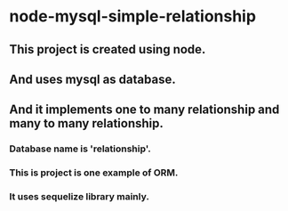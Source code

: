 # node-mysql-simple-relationship

## This project is created using node.
## And uses mysql as database.
## And it implements one to many relationship and many to many relationship.

### Database name is 'relationship'.

### This is project is one example of ORM.
### It uses sequelize library mainly.
